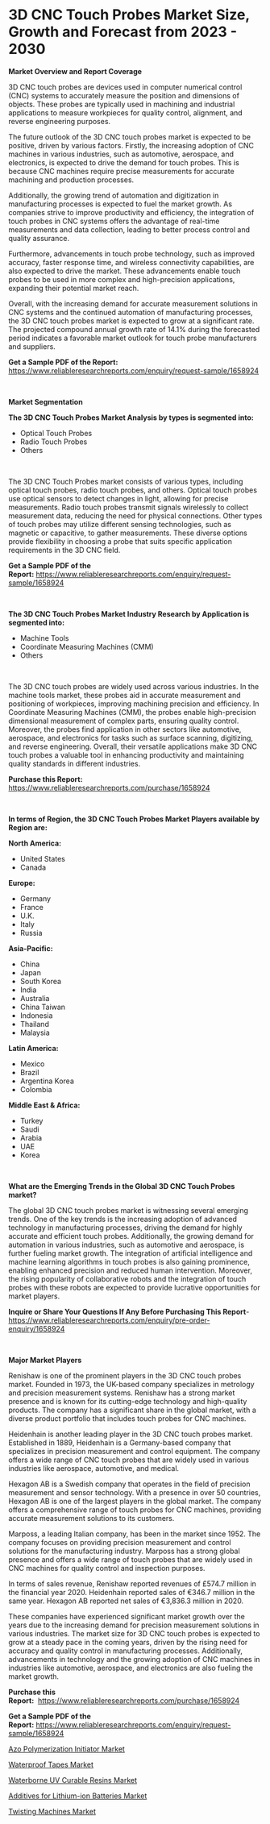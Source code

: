 <p><h1>3D CNC Touch Probes Market Size, Growth and Forecast from 2023 - 2030</h1></p><p><strong>Market Overview and Report Coverage</strong></p>
<p><p>3D CNC touch probes are devices used in computer numerical control (CNC) systems to accurately measure the position and dimensions of objects. These probes are typically used in machining and industrial applications to measure workpieces for quality control, alignment, and reverse engineering purposes.</p><p>The future outlook of the 3D CNC touch probes market is expected to be positive, driven by various factors. Firstly, the increasing adoption of CNC machines in various industries, such as automotive, aerospace, and electronics, is expected to drive the demand for touch probes. This is because CNC machines require precise measurements for accurate machining and production processes.</p><p>Additionally, the growing trend of automation and digitization in manufacturing processes is expected to fuel the market growth. As companies strive to improve productivity and efficiency, the integration of touch probes in CNC systems offers the advantage of real-time measurements and data collection, leading to better process control and quality assurance.</p><p>Furthermore, advancements in touch probe technology, such as improved accuracy, faster response time, and wireless connectivity capabilities, are also expected to drive the market. These advancements enable touch probes to be used in more complex and high-precision applications, expanding their potential market reach.</p><p>Overall, with the increasing demand for accurate measurement solutions in CNC systems and the continued automation of manufacturing processes, the 3D CNC touch probes market is expected to grow at a significant rate. The projected compound annual growth rate of 14.1% during the forecasted period indicates a favorable market outlook for touch probe manufacturers and suppliers.</p></p>
<p><strong>Get a Sample PDF of the Report:</strong> <a href="https://www.reliableresearchreports.com/enquiry/request-sample/1658924">https://www.reliableresearchreports.com/enquiry/request-sample/1658924</a></p>
<p>&nbsp;</p>
<p><strong>Market Segmentation</strong></p>
<p><strong>The 3D CNC Touch Probes Market Analysis by types is segmented into:</strong></p>
<p><ul><li>Optical Touch Probes</li><li>Radio Touch Probes</li><li>Others</li></ul></p>
<p>&nbsp;</p>
<p><p>The 3D CNC Touch Probes market consists of various types, including optical touch probes, radio touch probes, and others. Optical touch probes use optical sensors to detect changes in light, allowing for precise measurements. Radio touch probes transmit signals wirelessly to collect measurement data, reducing the need for physical connections. Other types of touch probes may utilize different sensing technologies, such as magnetic or capacitive, to gather measurements. These diverse options provide flexibility in choosing a probe that suits specific application requirements in the 3D CNC field.</p></p>
<p><strong>Get a Sample PDF of the Report:</strong>&nbsp;<a href="https://www.reliableresearchreports.com/enquiry/request-sample/1658924">https://www.reliableresearchreports.com/enquiry/request-sample/1658924</a></p>
<p>&nbsp;</p>
<p><strong>The 3D CNC Touch Probes Market Industry Research by Application is segmented into:</strong></p>
<p><ul><li>Machine Tools</li><li>Coordinate Measuring Machines (CMM)</li><li>Others</li></ul></p>
<p>&nbsp;</p>
<p><p>The 3D CNC touch probes are widely used across various industries. In the machine tools market, these probes aid in accurate measurement and positioning of workpieces, improving machining precision and efficiency. In Coordinate Measuring Machines (CMM), the probes enable high-precision dimensional measurement of complex parts, ensuring quality control. Moreover, the probes find application in other sectors like automotive, aerospace, and electronics for tasks such as surface scanning, digitizing, and reverse engineering. Overall, their versatile applications make 3D CNC touch probes a valuable tool in enhancing productivity and maintaining quality standards in different industries.</p></p>
<p><strong>Purchase this Report:</strong>&nbsp; <a href="https://www.reliableresearchreports.com/purchase/1658924">https://www.reliableresearchreports.com/purchase/1658924</a></p>
<p>&nbsp;</p>
<p><strong>In terms of Region, the 3D CNC Touch Probes Market Players available by Region are:</strong></p>
<p>
    <p> <strong> North America: </strong>
        <ul>
            <li>United States</li>
            <li>Canada</li>
        </ul>
        </p> 
    <p> <strong> Europe: </strong>
        <ul>
            <li>Germany</li>
            <li>France</li>
            <li>U.K.</li>
            <li>Italy</li>
            <li>Russia</li>
        </ul>
        </p> 
    <p> <strong> Asia-Pacific: </strong>
        <ul>
            <li>China</li>
            <li>Japan</li>
            <li>South Korea</li>
            <li>India</li>
            <li>Australia</li>
            <li>China Taiwan</li>
            <li>Indonesia</li>
            <li>Thailand</li>
            <li>Malaysia</li>
        </ul>
        </p> 
    <p> <strong> Latin America: </strong>
        <ul>
            <li>Mexico</li>
            <li>Brazil</li>
            <li>Argentina Korea</li>
            <li>Colombia</li>
        </ul>
        </p> 
    <p> <strong> Middle East & Africa: </strong>
        <ul>
            <li>Turkey</li>
            <li>Saudi</li>
            <li>Arabia</li>
            <li>UAE</li>
            <li>Korea</li>
        </ul>
    </p>
    </p>
<p>&nbsp;</p>
<p><strong>What are the Emerging Trends in the Global 3D CNC Touch Probes market?</strong></p>
<p><p>The global 3D CNC touch probes market is witnessing several emerging trends. One of the key trends is the increasing adoption of advanced technology in manufacturing processes, driving the demand for highly accurate and efficient touch probes. Additionally, the growing demand for automation in various industries, such as automotive and aerospace, is further fueling market growth. The integration of artificial intelligence and machine learning algorithms in touch probes is also gaining prominence, enabling enhanced precision and reduced human intervention. Moreover, the rising popularity of collaborative robots and the integration of touch probes with these robots are expected to provide lucrative opportunities for market players.</p></p>
<p><strong>Inquire or Share Your Questions If Any Before Purchasing This Report</strong>- <a href="https://www.reliableresearchreports.com/enquiry/pre-order-enquiry/1658924">https://www.reliableresearchreports.com/enquiry/pre-order-enquiry/1658924</a></p>
<p>&nbsp;</p>
<p><strong>Major Market Players</strong></p>
<p><p>Renishaw is one of the prominent players in the 3D CNC touch probes market. Founded in 1973, the UK-based company specializes in metrology and precision measurement systems. Renishaw has a strong market presence and is known for its cutting-edge technology and high-quality products. The company has a significant share in the global market, with a diverse product portfolio that includes touch probes for CNC machines.</p><p>Heidenhain is another leading player in the 3D CNC touch probes market. Established in 1889, Heidenhain is a Germany-based company that specializes in precision measurement and control equipment. The company offers a wide range of CNC touch probes that are widely used in various industries like aerospace, automotive, and medical.</p><p>Hexagon AB is a Swedish company that operates in the field of precision measurement and sensor technology. With a presence in over 50 countries, Hexagon AB is one of the largest players in the global market. The company offers a comprehensive range of touch probes for CNC machines, providing accurate measurement solutions to its customers.</p><p>Marposs, a leading Italian company, has been in the market since 1952. The company focuses on providing precision measurement and control solutions for the manufacturing industry. Marposs has a strong global presence and offers a wide range of touch probes that are widely used in CNC machines for quality control and inspection purposes.</p><p>In terms of sales revenue, Renishaw reported revenues of £574.7 million in the financial year 2020. Heidenhain reported sales of €346.7 million in the same year. Hexagon AB reported net sales of €3,836.3 million in 2020.</p><p>These companies have experienced significant market growth over the years due to the increasing demand for precision measurement solutions in various industries. The market size for 3D CNC touch probes is expected to grow at a steady pace in the coming years, driven by the rising need for accuracy and quality control in manufacturing processes. Additionally, advancements in technology and the growing adoption of CNC machines in industries like automotive, aerospace, and electronics are also fueling the market growth.</p></p>
<p><strong>Purchase this Report:</strong>&nbsp;&nbsp;<a href="https://www.reliableresearchreports.com/purchase/1658924">https://www.reliableresearchreports.com/purchase/1658924</a></p>
<p></p>
<p><strong>Get a Sample PDF of the Report:</strong>&nbsp;<a href="https://www.reliableresearchreports.com/enquiry/request-sample/1658924">https://www.reliableresearchreports.com/enquiry/request-sample/1658924</a></p>
<p><p><a href="https://www.linkedin.com/pulse/azo-polymerization-initiator-market-size-share-amp-trends/">Azo Polymerization Initiator Market</a></p><p><a href="https://medium.com/@sanju991215/waterproof-tapes-market-size-growth-forecast-2023-2030-7072e7465f10">Waterproof Tapes Market</a></p><p><a href="https://medium.com/@ssantosh15121999/waterborne-uv-curable-resins-market-size-growth-forecast-2023-2030-efa2000905c9">Waterborne UV Curable Resins Market</a></p><p><a href="https://www.linkedin.com/pulse/additives-lithium-ion-batteries-market-size-growth-forecast/">Additives for Lithium-ion Batteries Market</a></p><p><a href="https://www.linkedin.com/pulse/twisting-machines-market-size-share-global-analysis-report-2023/">Twisting Machines Market</a></p></p>